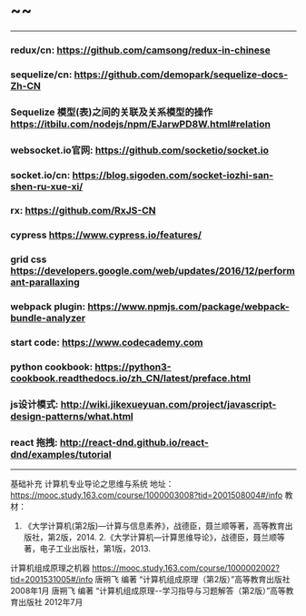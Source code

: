 # ~~
---

### redux/cn: https://github.com/camsong/redux-in-chinese

### sequelize/cn: https://github.com/demopark/sequelize-docs-Zh-CN 

### Sequelize 模型(表)之间的关联及关系模型的操作 https://itbilu.com/nodejs/npm/EJarwPD8W.html#relation

### websocket.io官网: https://github.com/socketio/socket.io

### socket.io/cn: https://blog.sigoden.com/socket-iozhi-san-shen-ru-xue-xi/

### rx: https://github.com/RxJS-CN

### cypress https://www.cypress.io/features/

### grid css https://developers.google.com/web/updates/2016/12/performant-parallaxing

### webpack plugin: https://www.npmjs.com/package/webpack-bundle-analyzer


### start code: https://www.codecademy.com

### python cookbook: https://python3-cookbook.readthedocs.io/zh_CN/latest/preface.html

### js设计模式: http://wiki.jikexueyuan.com/project/javascript-design-patterns/what.html

### react 拖拽: http://react-dnd.github.io/react-dnd/examples/tutorial
---

基础补充
计算机专业导论之思维与系统
地址： https://mooc.study.163.com/course/1000003008?tid=2001508004#/info
教材：
1. 《大学计算机(第2版)—计算与信息素养》，战德臣，聂兰顺等著，高等教育出版社，第2版，2014.
2.《大学计算机—计算思维导论》，战德臣，聂兰顺等著，电子工业出版社，第1版，2013. 

计算机组成原理之机器
https://mooc.study.163.com/course/1000002002?tid=2001531005#/info
唐朔飞  编著 “计算机组成原理（第2版）”高等教育出版社  2008年1月
唐朔飞  编著 “计算机组成原理--学习指导与习题解答（第2版）”高等教育出版社  2012年7月










